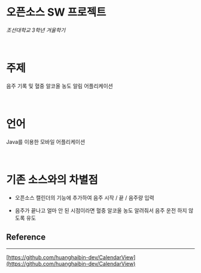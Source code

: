 # 오픈소스 SW 프로젝트

*조선대학교 3학년 겨울학기*

<br>

# 주제

음주 기록 및 혈중 알코올 농도 알림 어플리케이션

<br>

# 언어

Java를 이용한 모바일 어플리케이션

<br>

# 기존 소스와의 차별점

- 오픈소스 캘린더의 기능에 추가하여 음주 시작 / 끝 / 음주량 입력

- 음주가 끝나고 얼마 안 된 시점이라면 혈중 알코올 농도 알려줘서 음주 운전 하지 않도록 유도


## Reference

---

[https://github.com/huanghaibin-dev/CalendarView](https://github.com/huanghaibin-dev/CalendarView)
